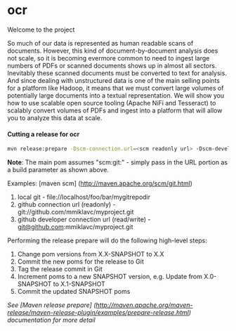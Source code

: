 # ocr

Welcome to the project

So much of our data is represented as human readable scans of documents.
However, this kind of document-by-document analysis does not scale, so
it is becoming evermore common to need to ingest large numbers of PDFs
or scanned documents shows up in almost all sectors. Inevitably these
scanned documents must be converted to text for analysis. And since
dealing with unstructured data is one of the main selling points for a
platform like Hadoop, it means that we must convert large volumes of
potentially large documents into a textual representation. We will show
you how to use scalable open source tooling (Apache NiFi and Tesseract) to scalably convert volumes of PDFs and ingest into a platform that will allow you to analyze this data at scale.

#### Cutting a release for ocr

```bash
mvn release:prepare -Dscm-connection.url=<scm readonly url> -Dscm-developer-connection.url=<scm read-write url>
```

**Note**: The main pom assumes "scm:git:<url>" - simply pass in the URL portion as a build parameter as shown above.

Examples: [maven scm] (http://maven.apache.org/scm/git.html)

1. local git - file://localhost/foo/bar/mygitrepodir
1. github connection url (readonly) - git://github.com/mmiklavc/myproject.git
1. github developer connection url (read/write) - git@github.com:mmiklavc/myproject.git

Performing the release prepare will do the following high-level steps:

1. Change pom versions from X.X-SNAPSHOT to X.X
1. Commit the new poms for the release to Git
1. Tag the release commit in Git
1. Increment poms to a new SNAPSHOT version, e.g. Update from X.0-SNAPSHOT to X.1-SNAPSHOT
1. Commit the updated SNAPSHOT poms

*See [Maven release prepare] (http://maven.apache.org/maven-release/maven-release-plugin/examples/prepare-release.html) documentation for more detail*

